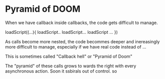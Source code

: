 # Pyramid of DOOM

When we have callback inside callbacks, the code gets difficult to manage.

loadScript((...){
    loadScript..
        loadScript...
            loadScript
                        ...
})

As calls become more nested, the code becommes deeper and inereasingly more difficult to manage,
especially if we have real code instead of ...

This is sometimes called "Callback hell" or "Pyramid of Doom"

The "pyramid" of these calls grows to wards the right with every asynchronous action. Soon it ssbirals out of control. so